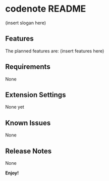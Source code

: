 # codenote README
(insert slogan here)

## Features

The planned features are: (insert features here)

## Requirements

None

## Extension Settings

None yet

## Known Issues

None

## Release Notes
None


**Enjoy!**

